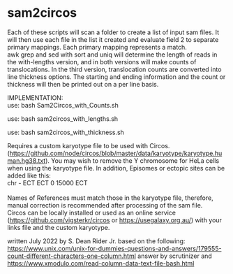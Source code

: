 # sam2circos
Each of these scripts will scan a folder to create a list of input sam files.
It will then use each file in the list it created
and evaluate field 2 to separate primary mappings.
Each primary mapping represents a match.  
awk grep and sed with sort and uniq will determine the length of reads
in the with-lengths version, and in both versions will make
counts of translocations. In the third version, translocation counts are converted into line thickness options. The starting and ending information 
and the count or thickness will then be printed out on a per line basis.

IMPLEMENTATION:<br>
use: bash Sam2Circos_with_Counts.sh

use: bash sam2circos_with_lengths.sh

use: bash sam2circos_with_thickness.sh

Requires a custom karyotype file to be used with Circos. (https://github.com/node/circos/blob/master/data/karyotype/karyotype.human.hg38.txt).
You may wish to remove the Y chromosome for HeLa cells when using the karyotype file. In addition,
Episomes or ectopic sites can be added like this:<br>
chr - ECT ECT 0 15000 ECT<br>
<br>Names of References must match those in the karyotype file, therefore,
manual correction is recommended after processing of the sam file.
<br>
Circos can be locally installed or used as an online service (https://github.com/vigsterkr/circos or https://usegalaxy.org.au/) with your links file and the custom karyotype.

written July 2022 by S. Dean Rider Jr. based on the following:
https://www.unix.com/unix-for-dummies-questions-and-answers/179555-count-different-characters-one-column.html
answer by scrutinizer
and
https://www.xmodulo.com/read-column-data-text-file-bash.html
